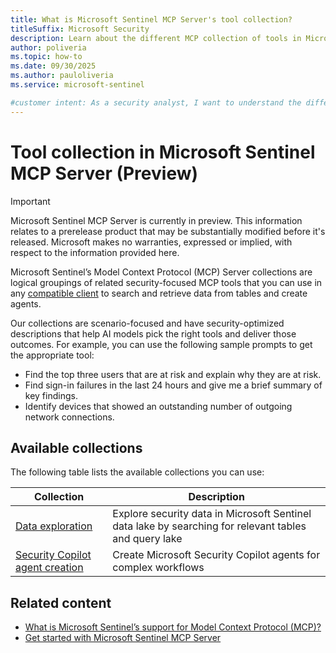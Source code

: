 ```yaml
---
title: What is Microsoft Sentinel MCP Server's tool collection?
titleSuffix: Microsoft Security  
description: Learn about the different MCP collection of tools in Microsoft Sentinel 
author: poliveria
ms.topic: how-to
ms.date: 09/30/2025
ms.author: pauloliveria
ms.service: microsoft-sentinel

#customer intent: As a security analyst, I want to understand the different tools in Microsoft Sentinel MCP Server 
---
```


# Tool collection in Microsoft Sentinel MCP Server (Preview)

> [!IMPORTANT]
> Microsoft Sentinel MCP Server is currently in preview.
> This information relates to a prerelease product that may be substantially modified before it's released. Microsoft makes no warranties, expressed or implied, with respect to the information provided here.

Microsoft Sentinel’s Model Context Protocol (MCP) Server collections are logical groupings of related security-focused MCP tools that you can use in any [compatible client](sentinel-mcp-get-started.md#supported-code-editors-and-agent-platforms) to search and retrieve data from tables and create agents.

Our collections are scenario-focused and have security-optimized descriptions that help AI models pick the right tools and deliver those outcomes. For example, you can use the following sample prompts to get the appropriate tool:
- Find the top three users that are at risk and explain why they are at risk.
- Find sign-in failures in the last 24 hours and give me a brief summary of key findings.
- Identify devices that showed an outstanding number of outgoing network connections.


## Available collections

The following table lists the available collections you can use:

| Collection | Description | 
|----------|----------|
| [Data exploration](sentinel-mcp-data-exploration-tool.md) | Explore security data in Microsoft Sentinel data lake by searching for relevant tables and query lake | 
| [Security Copilot agent creation](sentinel-mcp-agent-creation-tool.md) | Create Microsoft Security Copilot agents for complex workflows | 

## Related content
- [What is Microsoft Sentinel’s support for Model Context Protocol (MCP)?](sentinel-mcp-overview.md) 
- [Get started with Microsoft Sentinel MCP Server](sentinel-mcp-get-started.md)